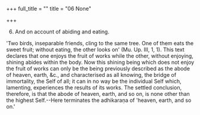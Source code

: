 +++
full_title = ""
title = "06 None"

+++


6. And on account of abiding and eating.

'Two birds, inseparable friends, cling to the same tree. One of them eats the sweet fruit; without eating, the other looks on' (Mu. Up. III, 1, 1). This text declares that one enjoys the fruit of works while the other, without enjoying, shining abides within the body. Now this shining being which does not enjoy the fruit of works can only be the being previously described as the abode of heaven, earth, &c., and characterised as all knowing, the bridge of immortality, the Self of all; it can in no way be the individual Self which, lamenting, experiences the results of its works. The settled conclusion, therefore, is that the abode of heaven, earth, and so on, is none other than the highest Self.--Here terminates the adhikaraṇa of 'heaven, earth, and so on.'

